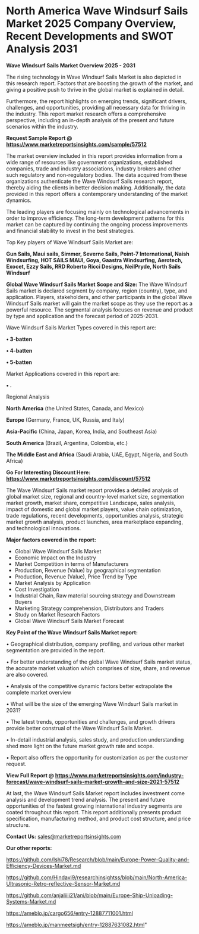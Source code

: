 # North America Wave Windsurf Sails Market 2025 Company Overview, Recent Developments and SWOT Analysis 2031

<Strong> Wave Windsurf Sails Market Overview 2025 - 2031</strong>

The rising technology in Wave Windsurf Sails Market is also depicted in this research report. Factors that are boosting the growth of the market, and giving a positive push to thrive in the global market is explained in detail.

Furthermore, the report highlights on emerging trends, significant drivers, challenges, and opportunities, providing all necessary data for thriving in the industry. This report market research offers a comprehensive perspective, including an in-depth analysis of the present and future scenarios within the industry.

<strong>Request Sample Report @ <a href=https://www.marketreportsinsights.com/sample/57512>https://www.marketreportsinsights.com/sample/57512</a></strong>

The market overview included in this report provides information from a wide range of resources like government organizations, established companies, trade and industry associations, industry brokers and other such regulatory and non-regulatory bodies. The data acquired from these organizations authenticate the Wave Windsurf Sails research report, thereby aiding the clients in better decision making. Additionally, the data provided in this report offers a contemporary understanding of the market dynamics.

The leading players are focusing mainly on technological advancements in order to improve efficiency. The long-term development patterns for this market can be captured by continuing the ongoing process improvements and financial stability to invest in the best strategies.

Top Key players of Wave Windsurf Sails Market are:

<strong>Gun Sails, Maui sails, Simmer, Severne Sails, Point-7 International, Naish Windsurfing, HOT SAILS MAUI, Goya, Gaastra Windsurfing, Aerotech, Exocet, Ezzy Sails, RRD Roberto Ricci Designs, NeilPryde, North Sails Windsurf</strong>

<strong><b>Global Wave Windsurf Sails Market Scope and Size:</b></strong>
The Wave Windsurf Sails market is declared segment by company, region (country), type, and application. Players, stakeholders, and other participants in the global Wave Windsurf Sails market will gain the market scope as they use the report as a powerful resource. The segmental analysis focuses on revenue and product by type and application and the forecast period of 2025-2031.

Wave Windsurf Sails Market Types covered in this report are:

<strong>• 3-batten

• 4-batten

• 5-batten</strong>

Market Applications covered in this report are:

<strong>• .</strong> 

Regional Analysis

<strong>North America</strong> (the United States, Canada, and Mexico)

<strong>Europe</strong> (Germany, France, UK, Russia, and Italy)

<strong>Asia-Pacific</strong> (China, Japan, Korea, India, and Southeast Asia)

<strong>South America</strong> (Brazil, Argentina, Colombia, etc.)

<strong>The Middle East and Africa</strong> (Saudi Arabia, UAE, Egypt, Nigeria, and South Africa)

<strong>Go For Interesting Discount Here: <a href=https://www.marketreportsinsights.com/discount/57512>https://www.marketreportsinsights.com/discount/57512</a></strong>

The Wave Windsurf Sails market report provides a detailed analysis of global market size, regional and country-level market size, segmentation market growth, market share, competitive Landscape, sales analysis, impact of domestic and global market players, value chain optimization, trade regulations, recent developments, opportunities analysis, strategic market growth analysis, product launches, area marketplace expanding, and technological innovations.

<strong><b>Major factors covered in the report:</b></strong>
<ul>
  <li>Global Wave Windsurf Sails Market </li>
  <li>Economic Impact on the Industry</li>
  <li>Market Competition in terms of Manufacturers</li>
  <li>Production, Revenue (Value) by geographical segmentation</li>
  <li>Production, Revenue (Value), Price Trend by Type</li>
  <li>Market Analysis by Application</li>
  <li>Cost Investigation</li>
  <li>Industrial Chain, Raw material sourcing strategy and Downstream Buyers</li>
  <li>Marketing Strategy comprehension, Distributors and Traders</li>
  <li>Study on Market Research Factors</li>
  <li>Global Wave Windsurf Sails Market Forecast</li>
</ul>

<strong><b>Key Point of the Wave Windsurf Sails Market report:</b></strong>

• Geographical distribution, company profiling, and various other market segmentation are provided in the report.

• For better understanding of the global Wave Windsurf Sails market status, the accurate market valuation which comprises of size, share, and revenue are also covered.

• Analysis of the competitive dynamic factors better extrapolate the complete market overview

• What will be the size of the emerging Wave Windsurf Sails market in 2031?

• The latest trends, opportunities and challenges, and growth drivers provide better construal of the Wave Windsurf Sails Market.

• In-detail industrial analysis, sales study, and production understanding shed more light on the future market growth rate and scope.

• Report also offers the opportunity for customization as per the customer request.

<strong><b>View Full Report @ <a href=https://www.marketreportsinsights.com/industry-forecast/wave-windsurf-sails-market-growth-and-size-2021-57512>https://www.marketreportsinsights.com/industry-forecast/wave-windsurf-sails-market-growth-and-size-2021-57512</a></b></strong>


At last, the Wave Windsurf Sails Market report includes investment come analysis and development trend analysis. The present and future opportunities of the fastest growing international industry segments are coated throughout this report. This report additionally presents product specification, manufacturing method, and product cost structure, and price structure.

<strong>Contact Us:</strong>
sales@marketreportsinsights.com

<strong>Our other reports:</strong>

<a href=https://github.com/Ishi78/Research/blob/main/Europe-Power-Quality-and-Efficiency-Devices-Market.md>https://github.com/Ishi78/Research/blob/main/Europe-Power-Quality-and-Efficiency-Devices-Market.md</a>

<a href=https://github.com/Hindavi9/researchinsightss/blob/main/North-America-Ultrasonic-Retro-reflective-Sensor-Market.md>https://github.com/Hindavi9/researchinsightss/blob/main/North-America-Ultrasonic-Retro-reflective-Sensor-Market.md</a>

<a href=https://github.com/anjaliiii21/ani/blob/main/Europe-Ship-Unloading-Systems-Market.md>https://github.com/anjaliiii21/ani/blob/main/Europe-Ship-Unloading-Systems-Market.md</a>

<a href=https://ameblo.jp/cargo656/entry-12887711001.html>https://ameblo.jp/cargo656/entry-12887711001.html</a>

<a href=https://ameblo.jp/manmeetsigh/entry-12887631082.html>https://ameblo.jp/manmeetsigh/entry-12887631082.html</a>"
